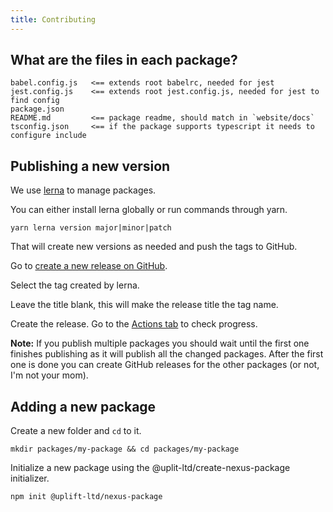 ```yaml
---
title: Contributing
---
```


## What are the files in each package?

```
babel.config.js   <== extends root babelrc, needed for jest
jest.config.js    <== extends root jest.config.js, needed for jest to find config
package.json
README.md         <== package readme, should match in `website/docs`
tsconfig.json     <== if the package supports typescript it needs to configure include
```

## Publishing a new version

We use [lerna](https://github.com/lerna/lerna) to manage packages.

You can either install lerna globally or run commands through yarn.

    yarn lerna version major|minor|patch

That will create new versions as needed and push the tags to GitHub.

Go to [create a new release on GitHub](https://github.com/uplift-ltd/nexus/releases/new).

Select the tag created by lerna.

Leave the title blank, this will make the release title the tag name.

Create the release. Go to the [Actions tab](https://github.com/uplift-ltd/nexus/actions) to check
progress.

**Note:** If you publish multiple packages you should wait until the first one finishes publishing
as it will publish all the changed packages. After the first one is done you can create GitHub
releases for the other packages (or not, I'm not your mom).

## Adding a new package

Create a new folder and `cd` to it.

    mkdir packages/my-package && cd packages/my-package

Initialize a new package using the @uplit-ltd/create-nexus-package initializer.

    npm init @uplift-ltd/nexus-package
